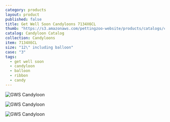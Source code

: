 ```yaml
---
category: products
layout: product
published: false
title: Get Well Soon Candyloons 7134X6CL
thumb: "https://s3.amazonaws.com/pettingzoo-website/products/catalogs/candyloon/Product+Images/GWSBalloonAsst.jpg"
catalog: Candyloon Catalog
collection: Candyloons
item: 7134X6CL
size: "12\" including balloon"
case: "3"
tags: 
  - get well soon
  - candyloon
  - balloon
  - ribbon
  - candy
---
```



![GWS Candyloon](https://s3.amazonaws.com/pettingzoo-website/products/catalogs/candyloon/Product+Images/Balloon_Candy_get_Well_bandaid.jpg)

![GWS Candyloon](https://s3.amazonaws.com/pettingzoo-website/products/catalogs/candyloon/Product+Images/Balloon_Candy_get_well_Soon_Yellow.jpg)

![GWS Candyloon](https://s3.amazonaws.com/pettingzoo-website/products/catalogs/candyloon/Product+Images/BALLOON_CANDY_GET_WELL_BLUE.jpg)